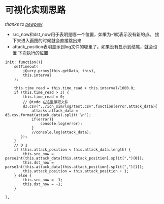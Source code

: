 # 可视化实现思路
*thanks to [pewpew](https://github.com/hrbrmstr/pewpew)*

- src_now和dst_now用于表明是哪一个位置，如果为-1就表示没有新的点。
接下来进入画图的时候就会直接跳出来
- attack_position表明显示到log文件的哪里了。如果没有显示到结尾，就会设置
下次执行的位置

```
init: function(){
    setTimeout(
        jQuery.proxy(this.getData, this),
        this.interval
    );

    this.time_read = this.time_read + this.interval/1000.0;
    if (this.time_read > 3) {
        this.time_read = 0;
        // @todo 在这里读取文件
        d3.csv("../icn_sim/log/test.csv",function(error,attack_data){
            attacks.attack_data = d3.csv.format(attack_data).split('\n');
            if(error){
                console.log(error);
            }
            //console.log(attack_data);
       });
    }
    // 0 1
    if (this.attack_position < this.attack_data.length) {
        this.src_now = parseInt(this.attack_data[this.attack_position].split(",")[0]);
        this.dst_now = parseInt(this.attack_data[this.attack_position].split(",")[1]);
        this.attack_position = this.attack_position + 1;
    } else {
        this.src_now = -1;
        this.dst_now = -1;
    }

},
```